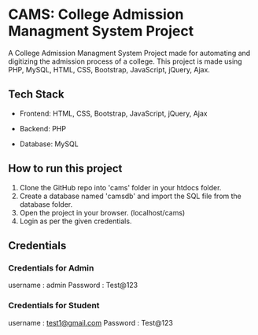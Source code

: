 # CAMS: College Admission Managment System Project
A College Admission Managment System Project made for automating and digitizing the admission process of a college. This project is made using PHP, MySQL, HTML, CSS, Bootstrap, JavaScript, jQuery, Ajax. 

## Tech Stack

* Frontend: HTML, CSS, Bootstrap, JavaScript, jQuery, Ajax

* Backend: PHP

* Database: MySQL

## How to run this project

1. Clone the GitHub repo into 'cams' folder in your htdocs folder.
2. Create a database named 'camsdb' and import the SQL file from the database folder.
3. Open the project in your browser. (localhost/cams)
4. Login as per the given credentials.


## Credentials 

### Credentials for Admin
username : admin
Password : Test@123

### Credentials for Student

username : test1@gmail.com
Password : Test@123




